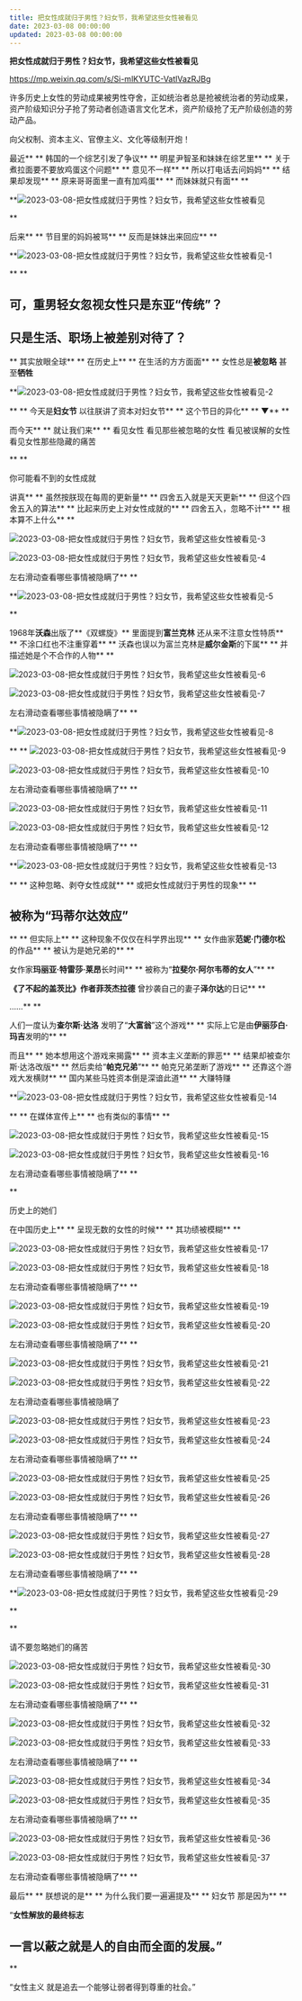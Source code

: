 ```yaml
---
title: 把女性成就归于男性？妇女节，我希望这些女性被看见
date: 2023-03-08 00:00:00
updated: 2023-03-08 00:00:00
---
```



**把女性成就归于男性？妇女节，我希望这些女性被看见**

https://mp.weixin.qq.com/s/Si-mlKYUTC-VatlVazRJBg

许多历史上女性的劳动成果被男性夺舍，正如统治者总是抢被统治者的劳动成果，资产阶级知识分子抢了劳动者创造语言文化艺术，资产阶级抢了无产阶级创造的劳动产品。

向父权制、资本主义、官僚主义、文化等级制开炮！

最近**
**
韩国的一个综艺引发了争议**
**
明星尹智圣和妹妹在综艺里**
**
关于煮拉面要不要放鸡蛋这个问题**
**
意见不一样**
**
所以打电话去问妈妈**
**
结果却发现**
**
原来哥哥面里一直有加鸡蛋**
**
而妹妹就只有面**
**

**![2023-03-08-把女性成就归于男性？妇女节，我希望这些女性被看见](assets/2023-03-08-把女性成就归于男性？妇女节，我希望这些女性被看见.jpeg)

**

后来**
**
节目里的妈妈被骂**
**
反而是妹妹出来回应**
**

**![2023-03-08-把女性成就归于男性？妇女节，我希望这些女性被看见-1](assets/2023-03-08-把女性成就归于男性？妇女节，我希望这些女性被看见-1.jpeg)

**
**
## 可，重男轻女忽视女性只是东亚“传统”？
## 只是生活、职场上被差别对待了？
**
其实放眼全球**
**
在历史上**
**
在生活的方方面面**
**
女性总是**被忽略**
甚至**牺牲**

**![2023-03-08-把女性成就归于男性？妇女节，我希望这些女性被看见-2](assets/2023-03-08-把女性成就归于男性？妇女节，我希望这些女性被看见-2.jpeg)

**
**
今天是**妇女节**
以往朕讲了资本对妇女节**
**
这个节日的异化**
**
▼**
**

而今天**
**
就让我们来**
**
看见女性
看见那些被忽略的女性
看见被误解的女性
看见女性那些隐藏的痛苦

**
**

你可能看不到的女性成就

讲真**
**
虽然按朕现在每周的更新量**
**
四舍五入就是天天更新**
**
但这个四舍五入的算法**
**
比起来历史上对女性成就的**
**
四舍五入，忽略不计**
**
根本算不上什么**
**

![2023-03-08-把女性成就归于男性？妇女节，我希望这些女性被看见-3](assets/2023-03-08-把女性成就归于男性？妇女节，我希望这些女性被看见-3.jpeg)

![2023-03-08-把女性成就归于男性？妇女节，我希望这些女性被看见-4](assets/2023-03-08-把女性成就归于男性？妇女节，我希望这些女性被看见-4.jpeg)

左右滑动查看哪些事情被隐瞒了**
**

**![2023-03-08-把女性成就归于男性？妇女节，我希望这些女性被看见-5](assets/2023-03-08-把女性成就归于男性？妇女节，我希望这些女性被看见-5.jpeg)

**

1968年**沃森**出版了**《双螺旋》**
里面提到**富兰克林**
还从来不注意女性特质**
**
不涂口红也不注重穿着**
**
沃森也误以为富兰克林是**威尔金斯**的下属**
**
并描述她是个不合作的人物**
**

![2023-03-08-把女性成就归于男性？妇女节，我希望这些女性被看见-6](assets/2023-03-08-把女性成就归于男性？妇女节，我希望这些女性被看见-6.jpeg)

![2023-03-08-把女性成就归于男性？妇女节，我希望这些女性被看见-7](assets/2023-03-08-把女性成就归于男性？妇女节，我希望这些女性被看见-7.jpeg)

左右滑动查看哪些事情被隐瞒了**
**

**![2023-03-08-把女性成就归于男性？妇女节，我希望这些女性被看见-8](assets/2023-03-08-把女性成就归于男性？妇女节，我希望这些女性被看见-8.jpeg)

**
**
![2023-03-08-把女性成就归于男性？妇女节，我希望这些女性被看见-9](assets/2023-03-08-把女性成就归于男性？妇女节，我希望这些女性被看见-9.jpeg)

![2023-03-08-把女性成就归于男性？妇女节，我希望这些女性被看见-10](assets/2023-03-08-把女性成就归于男性？妇女节，我希望这些女性被看见-10.jpeg)

左右滑动查看哪些事情被隐瞒了**
**

![2023-03-08-把女性成就归于男性？妇女节，我希望这些女性被看见-11](assets/2023-03-08-把女性成就归于男性？妇女节，我希望这些女性被看见-11.jpeg)

![2023-03-08-把女性成就归于男性？妇女节，我希望这些女性被看见-12](assets/2023-03-08-把女性成就归于男性？妇女节，我希望这些女性被看见-12.jpeg)

左右滑动查看哪些事情被隐瞒了**
**

**![2023-03-08-把女性成就归于男性？妇女节，我希望这些女性被看见-13](assets/2023-03-08-把女性成就归于男性？妇女节，我希望这些女性被看见-13.jpeg)

**
**
这种忽略、剥夺女性成就**
**
或把女性成就归于男性的现象**
**
## 被称为“玛蒂尔达效应”
**
**
但实际上**
**
这种现象不仅仅在科学界出现**
**
女作曲家**范妮·门德尔松**的作品**
**
被认为是她兄弟的**
**

女作家**玛丽亚·特雷莎·莱昂**长时间**
**
被称为“**拉斐尔·阿尔韦蒂的女人**”**
**

**《了不起的盖茨比》**作者**菲茨杰拉德**
曾抄袭自己的妻子**泽尔达**的日记**
**

……**
**

人们一度认为**查尔斯·达洛**
发明了“**大富翁**”这个游戏**
**
实际上它是由**伊丽莎白·玛吉**发明的**
**

而且**
**
她本想用这个游戏来揭露**
**
资本主义垄断的罪恶**
**
结果却被查尔斯·达洛改版**
**
然后卖给“**帕克兄弟**”**
**
帕克兄弟垄断了游戏**
**
还靠这个游戏大发横财**
**
国内某些马姓资本倒是深谙此道**
**
大赚特赚

**![2023-03-08-把女性成就归于男性？妇女节，我希望这些女性被看见-14](assets/2023-03-08-把女性成就归于男性？妇女节，我希望这些女性被看见-14.jpeg)

**
**
在媒体宣传上**
**
也有类似的事情**
**

![2023-03-08-把女性成就归于男性？妇女节，我希望这些女性被看见-15](assets/2023-03-08-把女性成就归于男性？妇女节，我希望这些女性被看见-15.jpeg)

![2023-03-08-把女性成就归于男性？妇女节，我希望这些女性被看见-16](assets/2023-03-08-把女性成就归于男性？妇女节，我希望这些女性被看见-16.jpeg)

左右滑动查看哪些事情被隐瞒了**
**

**

历史上的她们

在中国历史上**
**
呈现无数的女性的时候**
**
其功绩被模糊**
**

![2023-03-08-把女性成就归于男性？妇女节，我希望这些女性被看见-17](assets/2023-03-08-把女性成就归于男性？妇女节，我希望这些女性被看见-17.jpeg)

![2023-03-08-把女性成就归于男性？妇女节，我希望这些女性被看见-18](assets/2023-03-08-把女性成就归于男性？妇女节，我希望这些女性被看见-18.jpeg)

左右滑动查看哪些事情被隐瞒了**
**

![2023-03-08-把女性成就归于男性？妇女节，我希望这些女性被看见-19](assets/2023-03-08-把女性成就归于男性？妇女节，我希望这些女性被看见-19.jpeg)

![2023-03-08-把女性成就归于男性？妇女节，我希望这些女性被看见-20](assets/2023-03-08-把女性成就归于男性？妇女节，我希望这些女性被看见-20.jpeg)

左右滑动查看哪些事情被隐瞒了**
**

![2023-03-08-把女性成就归于男性？妇女节，我希望这些女性被看见-21](assets/2023-03-08-把女性成就归于男性？妇女节，我希望这些女性被看见-21.jpeg)

![2023-03-08-把女性成就归于男性？妇女节，我希望这些女性被看见-22](assets/2023-03-08-把女性成就归于男性？妇女节，我希望这些女性被看见-22.jpeg)

左右滑动查看哪些事情被隐瞒了

![2023-03-08-把女性成就归于男性？妇女节，我希望这些女性被看见-23](assets/2023-03-08-把女性成就归于男性？妇女节，我希望这些女性被看见-23.jpeg)

![2023-03-08-把女性成就归于男性？妇女节，我希望这些女性被看见-24](assets/2023-03-08-把女性成就归于男性？妇女节，我希望这些女性被看见-24.jpeg)

左右滑动查看哪些事情被隐瞒了**
**

![2023-03-08-把女性成就归于男性？妇女节，我希望这些女性被看见-25](assets/2023-03-08-把女性成就归于男性？妇女节，我希望这些女性被看见-25.jpeg)

![2023-03-08-把女性成就归于男性？妇女节，我希望这些女性被看见-26](assets/2023-03-08-把女性成就归于男性？妇女节，我希望这些女性被看见-26.jpeg)

左右滑动查看哪些事情被隐瞒了**
**

![2023-03-08-把女性成就归于男性？妇女节，我希望这些女性被看见-27](assets/2023-03-08-把女性成就归于男性？妇女节，我希望这些女性被看见-27.jpeg)

![2023-03-08-把女性成就归于男性？妇女节，我希望这些女性被看见-28](assets/2023-03-08-把女性成就归于男性？妇女节，我希望这些女性被看见-28.jpeg)

左右滑动查看哪些事情被隐瞒了**
**

**![2023-03-08-把女性成就归于男性？妇女节，我希望这些女性被看见-29](assets/2023-03-08-把女性成就归于男性？妇女节，我希望这些女性被看见-29.jpeg)

**

**

请不要忽略她们的痛苦

![2023-03-08-把女性成就归于男性？妇女节，我希望这些女性被看见-30](assets/2023-03-08-把女性成就归于男性？妇女节，我希望这些女性被看见-30.jpeg)

![2023-03-08-把女性成就归于男性？妇女节，我希望这些女性被看见-31](assets/2023-03-08-把女性成就归于男性？妇女节，我希望这些女性被看见-31.jpeg)

左右滑动查看哪些事情被隐瞒了**
**

![2023-03-08-把女性成就归于男性？妇女节，我希望这些女性被看见-32](assets/2023-03-08-把女性成就归于男性？妇女节，我希望这些女性被看见-32.jpeg)

![2023-03-08-把女性成就归于男性？妇女节，我希望这些女性被看见-33](assets/2023-03-08-把女性成就归于男性？妇女节，我希望这些女性被看见-33.jpeg)

左右滑动查看哪些事情被隐瞒了**
**

![2023-03-08-把女性成就归于男性？妇女节，我希望这些女性被看见-34](assets/2023-03-08-把女性成就归于男性？妇女节，我希望这些女性被看见-34.jpeg)

![2023-03-08-把女性成就归于男性？妇女节，我希望这些女性被看见-35](assets/2023-03-08-把女性成就归于男性？妇女节，我希望这些女性被看见-35.jpeg)

左右滑动查看哪些事情被隐瞒了**
**

![2023-03-08-把女性成就归于男性？妇女节，我希望这些女性被看见-36](assets/2023-03-08-把女性成就归于男性？妇女节，我希望这些女性被看见-36.jpeg)

![2023-03-08-把女性成就归于男性？妇女节，我希望这些女性被看见-37](assets/2023-03-08-把女性成就归于男性？妇女节，我希望这些女性被看见-37.jpeg)

左右滑动查看哪些事情被隐瞒了**
**

最后**
**
朕想说的是**
**
为什么我们要一遍遍提及**
**
妇女节
那是因为**
**

“**女性解放的最终标志**
## 一言以蔽之就是人的自由而全面的发展。”
**

“女性主义
就是追去一个能够让弱者得到尊重的社会。”
